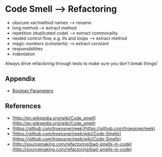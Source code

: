 Code Smell --> Refactoring
===================

* obscure var/method names --> rename
* long method  --> extract method
* repetition (duplicated code) --> extract commonality
* nested control flow, e.g. ifs and loops --> extract method
* magic numbers (constants) --> extract constant
* responsibilities
* indentation

Always drive refactoring through tests to make sure you don't break things!

Appendix
---------
* [Boolean Parameters](http://programmers.stackexchange.com/questions/147977/is-it-wrong-to-use-a-boolean-parameter-to-determine-behavior)

References
---------

* [http://en.wikipedia.org/wiki/Code_smell](http://en.wikipedia.org/wiki/Code_smell)
* [https://github.com/troessner/reek](https://github.com/troessner/reek)
* [https://github.com/troessner/reek/wiki/Code-Smells](https://github.com/troessner/reek/wiki/Code-Smells)
* [http://sourcemaking.com/refactoring/bad-smells-in-code](http://sourcemaking.com/refactoring/bad-smells-in-code)
